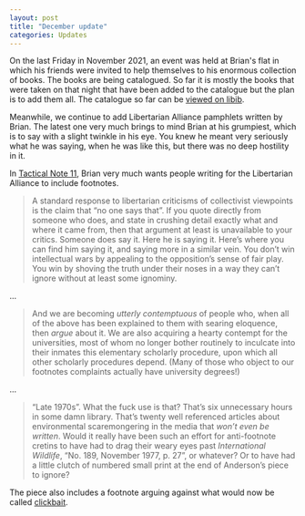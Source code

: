 ```yaml
---
layout: post
title: "December update"
categories: Updates
---
```

On the last Friday in November 2021, an event was held at Brian's flat
in which his friends were invited to help themselves to his enormous
collection of books. The books are being catalogued. So far it is mostly
the books that were taken on that night that have been added to the catalogue
but the plan is to add them all. The catalogue so far can be
[viewed on libib](https://sjgibbs.libib.com/i/brian-micklethwaits-library).

Meanwhile, we continue to add Libertarian Alliance pamphlets written by Brian. The latest one very much brings to mind
Brian at his grumpiest, which is to say with a slight twinkle in his eye. You knew he meant very seriously what he was saying,
when he was like this, but there was no deep hostility in it.

In [Tactical Note 11](/la/tacn011.html), Brian very much wants people writing for the Libertarian Alliance to include footnotes.

> A standard response to libertarian criticisms of collectivist viewpoints is the claim
that “no one says that”. If you quote directly from someone who
does, and state in crushing detail exactly what and where it came
from, then that argument at least is unavailable to your critics.
Someone does say it. Here he is saying it. Here’s where you can
find him saying it, and saying more in a similar vein. You don’t
win intellectual wars by appealing to the opposition’s sense of fair
play. You win by shoving the truth under their noses in a way they
can’t ignore without at least some ignominy.

...

> And we are
becoming *utterly contemptuous* of people who, when all of the
above has been explained to them with searing eloquence, then *argue* about it. We are also acquiring a hearty contempt for the
universities, most of whom no longer bother routinely to inculcate
into their inmates this elementary scholarly procedure, upon which
all other scholarly procedures depend. (Many of those who object
to our footnotes complaints actually have university degrees!)

...

> “Late 1970s”. What the fuck use is that?
That’s six unnecessary hours in some damn library. That’s twenty
well referenced articles about environmental scaremongering in the
media that *won’t even be written*. Would it really have been such an
effort for anti-footnote cretins to have had to drag their weary eyes
past *International Wildlife*, “No. 189, November 1977, p. 27”, or
whatever? Or to have had a little clutch of numbered small print at
the end of Anderson’s piece to ignore?

The piece also includes a footnote arguing against what would now be called [clickbait](/la/tacn011.html#fn:12).
